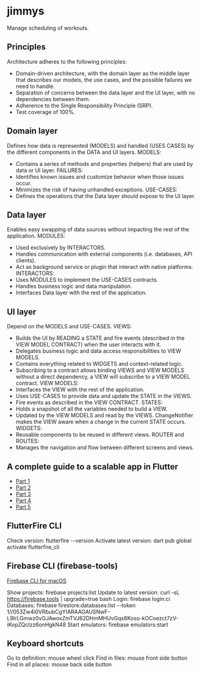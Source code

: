 # jimmys

Manage scheduling of workouts.

## Principles

Architecture adheres to the following principles:
- Domain-driven architecture, with the domain layer as the middle layer that describes our models, the use cases, and the possible failures we need to handle.
- Separation of concerns between the data layer and the UI layer, with no dependencies between them.
- Adherence to the Single Responsibility Principle (SRP).
- Test coverage of 100%.

## Domain layer

Defines how data is represented (MODELS) and handled (USES CASES) by the different components in the DATA and UI layers.
MODELS: 
- Contains a series of methods and properties (helpers) that are used by data or UI layer. 
FAILURES: 
- Identifies known issues and customize behavior when those issues occur.
- Minimizes the risk of having unhandled exceptions.
USE-CASES: 
- Defines the operations that the Data layer should expose to the UI layer.

## Data layer

Enables easy swapping of data sources without impacting the rest of the application.
MODULES: 
- Used exclusively by INTERACTORS.
- Handles communication with external components (i.e. databases, API clients).
- Act as background service or plugin that interact with native platforms. 
INTERACTORS: 
- Uses MODULES to implement the USE-CASES contracts.
- Handles business logic and data manipulation.
- Interfaces Data layer with the rest of the application.

## UI layer

Depend on the MODELS and USE-CASES.
VIEWS: 
- Builds the UI by READING a STATE and fire events (described in the VIEW MODEL CONTRACT) when the user interacts with it. 
- Delegates business logic and data access responsibilities to VIEW MODELS. 
- Contains everything related to WIDGETS and context-related logic. 
- Subscribing to a contract allows binding VIEWS and VIEW MODELS without a direct dependency, a VIEW will subscribe to a VIEW MODEL contract.
VIEW MODELS: 
- Interfaces the VIEW with the rest of the application.
- Uses USE-CASES to provide data and update the STATE in the VIEWS.
- Fire events as described in the VIEW CONTRACT.
STATES: 
- Holds a snapshot of all the variables needed to build a VIEW.
- Updated by the VIEW MODELS and read by the VIEWS. ChangeNotifier makes the VIEW aware when a change in the current STATE occurs.
WIDGETS: 
- Reusable components to be reused in different views.
ROUTER and ROUTES: 
- Manages the navigation and flow between different screens and views.

## A complete guide to a scalable app in Flutter

- [Part 1](https://medium.com/@gbaccetta/flutter-scalable-app-guide-part-1-architecture-8f60a2bbfe04)
- [Part 2](https://medium.com/@gbaccetta/a-complete-guide-to-a-scalable-app-in-flutter-part-2-data-layer-7629b6bb3835)
- [Part 3](https://medium.com/@gbaccetta/a-complete-guide-to-a-scalable-app-in-flutter-part-3-ui-layer-with-the-mvvm-pattern-716cb4210260)
- [Part 4](https://medium.com/@gbaccetta/a-complete-guide-to-a-scalable-app-in-flutter-part-4-complex-navigation-and-responsive-layout-73c96b6d8f12)
- [Part 5](https://medium.com/@gbaccetta/a-complete-guide-to-a-scalable-app-in-flutter-part-5-theming-and-appsettings-04eb9aad974c)

## FlutterFire CLI
Check version: flutterfire --version
Activate latest version: dart pub global activate flutterfire_cli

## Firebase CLI (firebase-tools)

[Firebase CLI for macOS](https://firebase.google.com/docs/cli#macos)

Show projects: firebase projects:list
Update to latest version: curl -sL https://firebase.tools | upgrade=true bash 
Login: firebase login:ci
Databases: firebase firestore:databases:list  --token 1//053Zw4i0VRbubCgYIARAAGAUSNwF-L9IrLGmwz0vGJAwoxZmTVJ62DHmMHUvGqs6Koso-kOCoezct7zV-iKopZQcIzz6onHgkN48 
Start emulators: firebase emulators:start

## Keyboard shortcuts

Go to definition: mouse wheel click
Find in files: mouse front side button
Find in all places: mouse back side button
